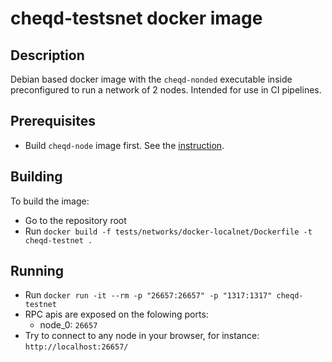 # cheqd-testsnet docker image

## Description

Debian based docker image with the `cheqd-nonded` executable inside preconfigured to run a network of 2 nodes. Intended for use in CI pipelines.

## Prerequisites

* Build `cheqd-node` image first. See the [instruction](../setup-and-configure/docker-install.md).

## Building

To build the image:

* Go to the repository root
* Run `docker build -f tests/networks/docker-localnet/Dockerfile -t cheqd-testnet .`

## Running

* Run `docker run -it --rm -p "26657:26657" -p "1317:1317" cheqd-testnet`
* RPC apis are exposed on the folowing ports:
  * node\_0: `26657`
* Try to connect to any node in your browser, for instance: `http://localhost:26657/`

